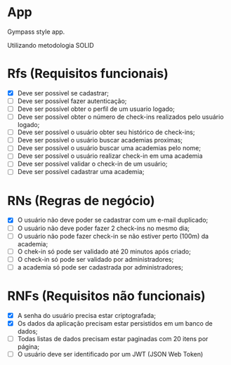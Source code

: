 # App

Gympass style app.

Utilizando metodologia SOLID

# Rfs (Requisitos funcionais)

- [x] Deve ser possivel se cadastrar;
- [ ] Deve ser possível fazer autenticação;
- [ ] Deve ser possível obter o perfil de um usuario logado;
- [ ] Deve ser possível obter o número de check-ins realizados pelo usuário logado;
- [ ] Deve ser possível o usuário obter seu histórico de check-ins;
- [ ] Deve ser possível o usuário buscar academias proximas;
- [ ] Deve ser possível o usuário buscar uma academias pelo nome;
- [ ] Deve ser possível o usuário realizar check-in em uma academia
- [ ] Deve ser possível validar o check-in de um usuário;
- [ ] Deve ser possível cadastrar uma academia;

# RNs (Regras de negócio)

- [x] O usuário não deve poder se cadastrar com um e-mail duplicado;
- [ ] O usuário não deve poder fazer 2 check-ins no mesmo dia;
- [ ] O usuário não pode fazer check-in se não estiver perto (100m) da academia;
- [ ] O chek-in só pode ser validado até 20 minutos após criado;
- [ ] O check-in só pode ser validado por administradores;
- [ ] a academia só pode ser cadastrada por administradores;

# RNFs (Requisitos não funcionais)

- [x] A senha do usuário precisa estar criptografada;
- [x] Os dados da aplicação precisam estar persistidos em um banco de dados;
- [ ] Todas listas de dados precisam estar paginadas com 20 itens por página;
- [ ] O usuário deve ser identificado por um JWT (JSON Web Token)
